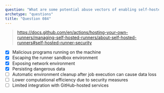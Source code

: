 ```yaml
---
question: "What are some potential abuse vectors of enabling self-hosted runners on public repositories? (Choose four.)"
archetype: "questions"
title: "Question 084"
---
```


> https://docs.github.com/en/actions/hosting-your-own-runners/managing-self-hosted-runners/about-self-hosted-runners#self-hosted-runner-security
- [x] Malicious programs running on the machine
- [x] Escaping the runner sandbox environment
- [x] Exposing network environment
- [x] Persisting dangerous data
- [ ] Automatic environment cleanup after job execution can cause data loss
- [ ] Lower computational efficiency due to security measures
- [ ] Limited integration with GitHub-hosted services

